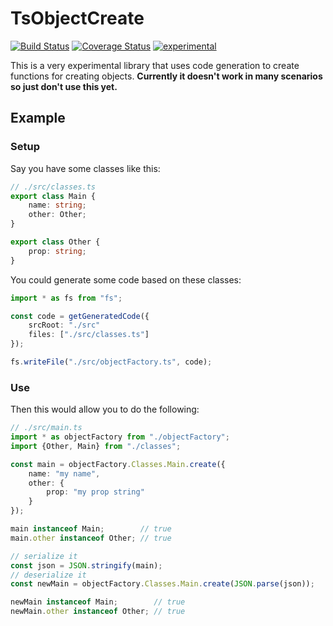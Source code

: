 ﻿TsObjectCreate
==============

[![Build Status](https://travis-ci.org/dsherret/ts-object-create.svg)](https://travis-ci.org/dsherret/ts-object-create)
[![Coverage Status](https://coveralls.io/repos/dsherret/ts-object-create/badge.svg?branch=master&service=github)](https://coveralls.io/github/dsherret/ts-object-create?branch=master)
[![experimental](http://badges.github.io/stability-badges/dist/experimental.svg)](http://github.com/badges/stability-badges)

This is a very experimental library that uses code generation to create functions for creating objects. **Currently it doesn't work in many scenarios so just don't use this yet.**

## Example

### Setup

Say you have some classes like this:

```typescript
// ./src/classes.ts
export class Main {
    name: string;
    other: Other;
}

export class Other {
    prop: string;
}
```

You could generate some code based on these classes:

```typescript
import * as fs from "fs";

const code = getGeneratedCode({
    srcRoot: "./src"
    files: ["./src/classes.ts"]
});

fs.writeFile("./src/objectFactory.ts", code);
```

### Use

Then this would allow you to do the following:

```typescript
// ./src/main.ts
import * as objectFactory from "./objectFactory";
import {Other, Main} from "./classes";

const main = objectFactory.Classes.Main.create({
    name: "my name",
    other: {
        prop: "my prop string"
    }
});

main instanceof Main;        // true
main.other instanceof Other; // true

// serialize it
const json = JSON.stringify(main);
// deserialize it
const newMain = objectFactory.Classes.Main.create(JSON.parse(json));

newMain instanceof Main;        // true
newMain.other instanceof Other; // true
```
